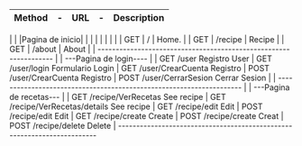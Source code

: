        
|        Method  |    -   |     URL   |  -           |           Description|
|----------------|--------|-----------|--------------|----------------------|
|
|
|Pagina de inicio| | |
| | | |
|
|        GET     |                /                  |              Home.   |
|        GET     |             /recipe               |             Recipe   |
|        GET     |             /about                |              About   |
|     -----------------------------------------------------------------
|
|                     ---Pagina de login----
|
|        GET             /user                                Registro User
|        GET             /user/login                          Formulario Login
|        GET             /user/CrearCuenta                    Registro
|        POST            /user/CrearCuenta                    Registro
|       POST            /user/CerrarSesion                   Cerrar Sesion
|
|      --------------------------------------------------------------------
|
|                      ---Pagina de recetas---
|
|        GET             /recipe/VerRecetas                     See recipe
|        GET             /recipe/VerRecetas/details             See recipe
|        GET             /recipe/edit                           Edit
|        POST            /recipe/edit                           Edit
|        GET             /recipe/create                         Create
|        POST            /recipe/create                         Creat
|        POST            /recipe/delete                         Delete
|  ------------------------------------------------------------------------
